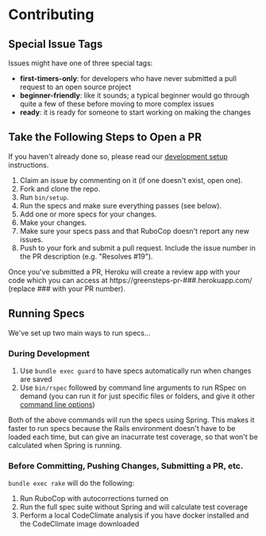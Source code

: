 # Contributing

## Special Issue Tags
Issues might have one of three special tags:
- **first-timers-only**: for developers who have never submitted a pull request
  to an open source project
- **beginner-friendly**: like it sounds; a typical beginner would go through
quite a few of these before moving to more complex issues
- **ready**: it is ready for someone to start working on making the changes

## Take the Following Steps to Open a PR
If you haven't already done so, please read our [development
setup](DEVELOPMENT_SETUP.md) instructions.

1. Claim an issue by commenting on it (if one doesn't exist, open one).
2. Fork and clone the repo.
3. Run `bin/setup`.
4. Run the specs and make sure everything passes (see below).
5. Add one or more specs for your changes.
6. Make your changes.
7. Make sure your specs pass and that RuboCop doesn't report any new issues.
8. Push to your fork and submit a pull request. Include the issue number in the
   PR description (e.g. "Resolves #19").

Once you've submitted a PR, Heroku will create a review app with your code which
you can access at https://greensteps-pr-###.herokuapp.com/ (replace ### with
your PR number).

## Running Specs

We've set up two main ways to run specs...

### During Development

1. Use `bundle exec guard` to have specs automatically run when changes are
   saved
2. Use `bin/rspec` followed by command line arguments to run RSpec on demand
   (you can run it for just specific files or folders, and give it other
   [command line options](https://relishapp.com/rspec/rspec-core/docs/command-line))

Both of the above commands will run the specs using Spring. This makes it faster
to run specs because the Rails environment doesn't have to be loaded each time,
but can give an inacurrate test coverage, so that won't be calculated when
Spring is running.

### Before Committing, Pushing Changes, Submitting a PR, etc.

`bundle exec rake` will do the following:

1. Run RuboCop with autocorrections turned on
2. Run the full spec suite without Spring and will calculate test coverage
3. Perform a local CodeClimate analysis if you have docker installed and the
   CodeClimate image downloaded
